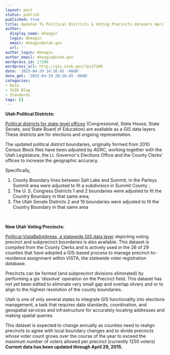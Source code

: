```yaml
---
layout: post
status: publish
published: true
title: Updates To Political Districts & Voting Precincts datasets April 2015
author:
  display_name: mheagin
  login: mheagin
  email: mheagin@utah.gov
  url: ''
author_login: mheagin
author_email: mheagin@utah.gov
wordpress_id: 17286
wordpress_url: http://gis.utah.gov/?p=17286
date: '2015-04-29 14:16:45 -0600'
date_gmt: '2015-04-29 20:16:45 -0600'
categories:
- Data
- SGID Blog
- Standards
tags: []
---
```

<p><strong>Utah Political Districts:</strong></p>
<p><a href="{{ "/data/political/2012-2021-house-senate-congressional-districts/" | prepend: site.baseurl }}">Political districts for state-level offices</a> (Congressional, State House, State Senate, and State Board of Education) are available as a GIS data layers. These districts are for elections and ongoing representation.</p>
<p>The updated political district boundaries, originally formed from 2010 Census Block files have been adjusted by AGRC, working together with the Utah Legislature, the Lt. Governor's Elections Office and the County Clerks' offices to increase the geographic accuracy.</p>
<p>Specifically, </p>
<ol>
<li>County Boundary lines between Salt Lake and Summit, in the Parleys Summit area were adjusted to fit a subdivision in Summit County ;</li>
<li>The U. S. Congress Districts 1 and 2 boundaries were adjusted to fit the Country Boundary in that same area;</li>
<li>The Utah Senate Districts 2 and 19 boundaries were adjusted to fit the Country Boundary in that same area</li>
</ol>
<p>&nbsp;</p>
<p><strong>New Utah Voting Precincts:</strong></p>
<p><a href="{{ "/data/political/voter-precincts/" | prepend: site.baseurl }}">Political.VistaBallotAreas, a statewide GIS data layer</a> depicting voting precinct and subprecinct boundaries is also available. This dataset is compiled from the County Clerks and is actively used in the 26 of 29 counties that have adopted a GIS-based process to manage precinct-to-residence assignment within VISTA, the statewide voter registration database.</p>
<p>Precincts can be formed (and subprecinct divisions eliminated) by performing a gis 'dissolve' operation on the Precinct field. This dataset has not yet been edited to eliminate very small gap and overlap slivers and or to align to the highest resolution of the county boundaries.</p>
<p>Utah is one of only several states to integrate GIS functionality into elections management, a task that requires data standards, coordination, and geospatial services and infrastructure for accurately locating addresses and making spatial queries.</p>
<p>This dataset is expected to change annually as counties need to realign precincts to agree with local boundary changes and to divide precincts whose voter count grows over the course of the year to exceed the maximum number of voters allowed per precinct (currently 1250 voters) <strong>Current data has been updated through April 29, 2015.</strong></p>
